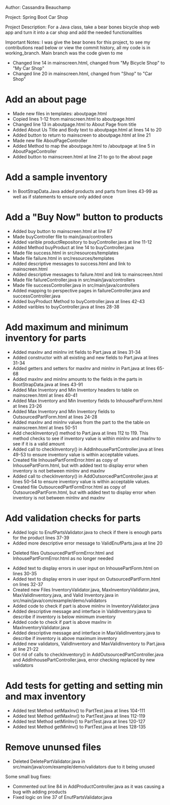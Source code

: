 Author: Cassandra Beauchamp

Project: Spring Boot Car Shop

Project Description: For a Java class, take a bear bones bicycle shop web app and turn it into a car shop and add the needed functionalities

Important Notes: I was give the bear bones for this project, to see my contributions read below or view the commit history, all my code is in working_branch. Main branch was the code given to me


+ Changed line 14 in mainscreen.html, changed from "My Bicycle Shop" to "My Car Shop"
+ Changed line 20 in mainscreen.html, changed from "Shop" to "Car Shop"


# Add an about page

+ Made new files in templates: aboutpage.html
+ Copied lines 1-12 from mainscreen.html to aboutpage.html
+ Changed line 13 in aboutpage.html to About Page from title
+ Added About Us Title and Body text to aboutpage.html at lines 14 to 20
+ Added button to return to mainscreen to aboutpage.html at line 21
+ Made new file AboutPageController
+ Added Method to map the aboutpage.html to /aboutpage at line 5 in AboutPageController
+ Added button to mainscreen.html at line 21 to go to the about page



# Add a sample inventory

+ In BootStrapData.Java added products and parts from lines 43-99 as well as if statements to ensure only added once

# Add a "Buy Now" button to products

+ Added buy button to mainscreen.html at line 87
+ Made buyController file to main/java/controllers
+ Added varible productRepository to buyController.java at line 11-12
+ Added Method buyProduct at line 14 to buyController.java
+ Made file success.html in src/resources/templates
+ Made file failure.html in src/resources/templates
+ Added descriptive messages to success.html and link to mainscreen.html
+ Added descriptive messages to failure.html and link to mainscreen.html
+ Made file failureController.java in src/main/java/controllers
+ Made file successController.java in src/main/java/controllers
+ Added mapping to perspective pages in failureController.java and successController.java
+ Added buyProduct Method to buyController.java at lines 42-43
+ Added varibles to buyController.java at lines 28-38


# Add maximum and minimum inventory for parts

+ Added maxInv and minInv int fields to Part.java at lines 31-34
+ Added constructor with all existing and new fields to Part.java at lines 31-34
+ Added getters and setters for maxInv and minInv in Part.java at lines 65-68
+ Added maxInv and minInv amounts to the fields in the parts in BootStrapData.java at lines 43-91
+ Added Max Inventory and Min Inventory headers to table on mainscreen.html at lines 40-41
+ Added Max Inventory and Min Inventory fields to InhousePartForm.html at lines 23-26
+ Added Max Inventory and Min Inventory fields to OutsourcedPartForm.html at lines 24-28
+ Added maxInv and minInv values from the part to the the table on mainscreen.html at lines 50-51
+ Add checkInventory() method to Part.java at lines 112 to 119. This method checks to see if inventory value is within minInv and maxInv to see if it is a valid amount
+ Added call to checkInventory() in AddInhousePartController.java at lines 49-53 to ensure inventory value is within acceptable values.
+ Created file InhousePartFormError.html as copy of InhousePartForm.html, but with added text to display error when inventory is not between minInv and maxInv
+ Added call to checkInventory() in AddOutsorcedPartController.java at lines 50-54 to ensure inventory value is within acceptable values.
+ Created file OutsourcedPartFormError.html as copy of OutsourcedPartForm.html, but with added text to display error when inventory is not between minInv and maxInv


# Add validation checks for parts

+ Added logic to EnufPartsValidator.java to check if there is enough parts for the product lines 37-39
+ Added more descriptive error message to ValidEnufParts.java at line 20
- Deleted files OutsourcedPartFormError.html and InhousePartFormError.html as no longer needed
+ Added text to display errors in user input on InhousePartForm.html on lines 30-35
+ Added text to display errors in user input on OutsourcedPartForm.html on lines 32-37
+ Created new Files InventoryValidator.java, MaxInventoryValidator.java, MaxValidInventory.java, and Valid Inventory.java in src/main/java/com/example/demo/validators
+ Added code to check if part is above minInv in InventoryValidator.java
+ Added descriptive message and interface in ValidInventory.java to describe if inventory is below minimum inventory
+ Added code to check if part is above maxInv in MaxInventoryValidator.java
+ Added descriptive message and interface in MaxValidInventory.java to describe if inventory is above maximum inventory
+ Added new validators, ValidInventory and MaxValidInventory to Part.java at line 21-22
+ Got rid of calls to checkInventory() in AddOutsourcedPartController.java and AddInhousePartController.java, error checking replaced by new validators

# Add tests for getting and setting min and max inventory

+ Added test Method setMaxInv() to PartTest.java at lines 104-111
+ Added test Method getMaxInv() to PartTest.java at lines 112-119
+ Added test Method setMinInv() to PartTest.java at lines 120-127
+ Added test Method getMinInv() to PartTest.java at lines 128-135

# Remove ununsed files
- Deleted DeletePartValidator.java in src/main/java/com/example/demo/validators due to it being unused

Some small bug fixes:
+ Commented out line 84 in AddProductController.java as it was causing a bug with adding products
+ Fixed logic on line 37 of EnufPartsValidator.java